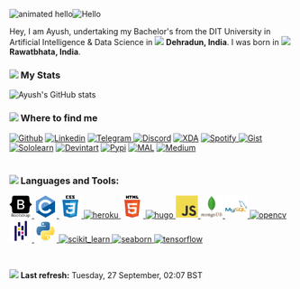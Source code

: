 <p><img src="https://i.imgur.com/PhMsL5F.gif" width="300" alt="animated hello"><img src="https://i.imgur.com/uDZO0ho.gif" alt="Hello" width="250" /> </p>
<p>
Hey, I am Ayush, undertaking my Bachelor&#39;s from the DIT University in Artificial Intelligence & Data Science in <img src="https://i.imgur.com/DzzzpBo.png" width="13" /> <b>Dehradun, India</b>. I was born in <img src="https://i.imgur.com/DzzzpBo.png" width="13" /> <b>Rawatbhata, India</b>. </p>

<h3><img src="https://i.imgur.com/84QPnNl.png" width="18" /> My Stats</h3>
    <!-- GitHub Stats -->
    <img src="https://github-readme-stats.vercel.app/api?username=AyushSoni-git&show_icons=true&theme=radical"
    alt="Ayush's GitHub stats" />
<h3><img src="https://i.imgur.com/yQHTmCW.png" width="18" /> Where to find me</h3>
<a href="https://github.com/AyushSoni-git/"> <img alt="Github" width="40px" src="https://i.imgur.com/RjscN2M.png" /></a>
<a href="https://www.linkedin.com/in/soni-ayush/"> <img alt="Linkedin" width="40px" src="https://i.imgur.com/Hp2w5wM.png" /></a>
<a href="https://t.me/EngggAsh"> <img alt="Telegram" width="40px" src="https://i.imgur.com/8uCq4fi.png" /> </a>
<a href="https://dsc.bio/CyberAyu"> <img alt="Discord" width="40px" src="https://i.imgur.com/allk32s.png" /></a>
<a href="https://forum.xda-developers.com/m/cyberayu.12306141/"> <img alt="XDA" width="40px" src="https://i.imgur.com/ZkDQREa.png" /></a>
<a href="https://open.spotify.com/user/vpqyvlcve9o7tmt38lh28jkyu"> <img alt="Spotify" width="40px" src="https://i.imgur.com/TuGJlcZ.png" /> </a>
<a href="https://gist.github.com/AyushSoni-git/"> <img alt="Gist" width="40px" src="https://i.imgur.com/6w4HNmL.png" /></a>
<a href="https://www.sololearn.com/profile/21962488"> <img alt="Sololearn" width="40px" src="https://i.imgur.com/6mnh2V5.png" /></a>
<a href="https://www.deviantart.com/cyber-ayu"> <img alt="Devintart" width="40px" src="https://i.imgur.com/YWUKoPE.png" /></a>
<a href="https://pypi.org/user/CyberAyu21/"> <img alt="Pypi" width="40px" src="https://i.imgur.com/901ps8h.png" /></a>
<a href="https://myanimelist.net/profile/CyberAyu"> <img alt="MAL" width="40px" src="https://i.imgur.com/TnZcuA4.png" /></a>
<a href="https://medium.com/@cyberAyu"> <img alt="Medium" width="40px" src="https://i.imgur.com/HvRIk6L.png" /></a>
<br />
<br />
<h3 align="left"> <img src="https://i.imgur.com/84QPnNl.png" width="18" /> Languages and Tools:</h3>
<p align="left"><a href="https://getbootstrap.com" target="_blank" rel="noreferrer"> <img src="https://raw.githubusercontent.com/devicons/devicon/master/icons/bootstrap/bootstrap-plain-wordmark.svg" alt="bootstrap" width="40" height="40"/> </a> <a href="https://www.cprogramming.com/" target="_blank" rel="noreferrer"> <img src="https://raw.githubusercontent.com/devicons/devicon/master/icons/c/c-original.svg" alt="c" width="40" height="40"/> </a>  <a href="https://www.w3schools.com/css/" target="_blank" rel="noreferrer"> <img src="https://raw.githubusercontent.com/devicons/devicon/master/icons/css3/css3-original-wordmark.svg" alt="css3" width="40" height="40"/> </a>  <a href="https://heroku.com" target="_blank" rel="noreferrer"> <img src="https://www.vectorlogo.zone/logos/heroku/heroku-icon.svg" alt="heroku" width="40" height="40"/> </a> <a href="https://www.w3.org/html/" target="_blank" rel="noreferrer"> <img src="https://raw.githubusercontent.com/devicons/devicon/master/icons/html5/html5-original-wordmark.svg" alt="html5" width="40" height="40"/> </a> <a href="https://gohugo.io/" target="_blank" rel="noreferrer"> <img src="https://api.iconify.design/logos-hugo.svg" alt="hugo" width="40" height="40"/> </a> <a href="https://developer.mozilla.org/en-US/docs/Web/JavaScript" target="_blank" rel="noreferrer"> <img src="https://raw.githubusercontent.com/devicons/devicon/master/icons/javascript/javascript-original.svg" alt="javascript" width="40" height="40"/> </a> <a href="https://www.mongodb.com/" target="_blank" rel="noreferrer"> <img src="https://raw.githubusercontent.com/devicons/devicon/master/icons/mongodb/mongodb-original-wordmark.svg" alt="mongodb" width="40" height="40"/> </a> <a href="https://www.mysql.com/" target="_blank" rel="noreferrer"> <img src="https://raw.githubusercontent.com/devicons/devicon/master/icons/mysql/mysql-original-wordmark.svg" alt="mysql" width="40" height="40"/> </a> <a href="https://opencv.org/" target="_blank" rel="noreferrer"> <img src="https://www.vectorlogo.zone/logos/opencv/opencv-icon.svg" alt="opencv" width="40" height="40"/> </a>  <a href="https://pandas.pydata.org/" target="_blank" rel="noreferrer"> <img src="https://raw.githubusercontent.com/devicons/devicon/2ae2a900d2f041da66e950e4d48052658d850630/icons/pandas/pandas-original.svg" alt="pandas" width="40" height="40"/> </a> <a href="https://www.python.org" target="_blank" rel="noreferrer"> <img src="https://raw.githubusercontent.com/devicons/devicon/master/icons/python/python-original.svg" alt="python" width="40" height="40"/> </a> <a href="https://scikit-learn.org/" target="_blank" rel="noreferrer"> <img src="https://upload.wikimedia.org/wikipedia/commons/0/05/Scikit_learn_logo_small.svg" alt="scikit_learn" width="40" height="40"/> </a> <a href="https://seaborn.pydata.org/" target="_blank" rel="noreferrer"> <img src="https://seaborn.pydata.org/_images/logo-mark-lightbg.svg" alt="seaborn" width="40" height="40"/> </a>  <a href="https://www.tensorflow.org" target="_blank" rel="noreferrer"> <img src="https://www.vectorlogo.zone/logos/tensorflow/tensorflow-icon.svg" alt="tensorflow" width="40" height="40"/> </a> 
</p>
<br />
<p><img src="https://i.imgur.com/JgaEjcz.png" width="13" /> <b>Last refresh:</b> Tuesday, 27 September, 02:07 BST</p>
